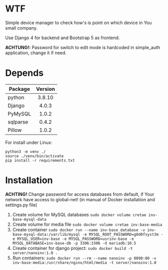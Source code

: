 # WTF

Simple device manager to check how's is point on which device in You small company.

Use Django 4 for backend and Bootstrap 5 as frontend.

**ACHTUNG!:** Password for switch to edit mode is hardcoded in simple_auth application, change it if need.

# Depends

| Package           | Version |
|-------------------|:-------:|
|python             | 3.8.10  |
|Django             | 4.0.3  |
|PyMySQL            | 1.0.2  |
|sqlparse           | 0.4.2  |
|Pillow             | 1.0.2  |

For install under Linux:
```console
python3 -m venv ./
source ./venv/bin/activate
pip install -r requirements.txt
```

# Installation

**ACHTING!** Change password for access databases from default, if Your network have access to global-net! (in manual of Docker installation and settings.py file)

1. Create volume for MySQL databases `sudo docker volume cretae inv-base-mysql-data`
2. Create volume for media file `sudo docker volume cretae inv-base-media`
3. Create container `sudo docker run --name inv-base_database -v inv-base-mysql-data:/var/lib/mysql -e MYSQL_ROOT_PASSWORD=g0d0fsyst3m -e MYSQL_USER=inv-base -e MYSQL_PASSWORD=usrinv-base -e MYSQL_DATABASE=inv-base-db -p 3306:3306 -d mariadb:10.5`
4. Create container for django project: `sudo docker build -t server/nanoinv:1.0 .`
5. Run containers: `sudo docker run --rm --name nanoinv -p 8090:80 -v inv-base-media:/usr/share/nginx/html/media -t server/nanoinv:1.0`
